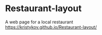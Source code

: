 # Restaurant-layout
A web page for a local restaurant<br>
https://kristykov.github.io/Restaurant-layout/
